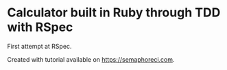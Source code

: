 # Calculator built in Ruby through TDD with RSpec


First attempt at RSpec.

Created with tutorial available on https://semaphoreci.com.